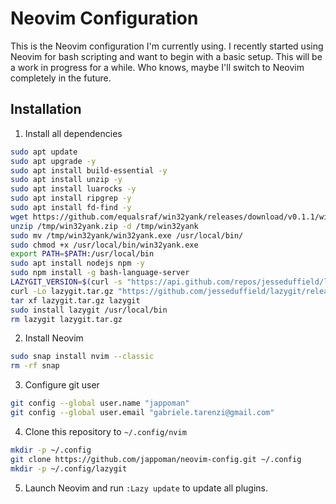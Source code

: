 # Neovim Configuration
This is the Neovim configuration I'm currently using. I recently started using Neovim for bash scripting and want to begin with a basic setup. This will be a work in progress for a while. Who knows, maybe I'll switch to Neovim completely in the future.

## Installation
1. Install all dependencies
```bash
sudo apt update
sudo apt upgrade -y
sudo apt install build-essential -y
sudo apt install unzip -y
sudo apt install luarocks -y
sudo apt install ripgrep -y
sudo apt install fd-find -y
wget https://github.com/equalsraf/win32yank/releases/download/v0.1.1/win32yank-x64.zip -O /tmp/win32yank.zip
unzip /tmp/win32yank.zip -d /tmp/win32yank
sudo mv /tmp/win32yank/win32yank.exe /usr/local/bin/
sudo chmod +x /usr/local/bin/win32yank.exe
export PATH=$PATH:/usr/local/bin
sudo apt install nodejs npm -y
sudo npm install -g bash-language-server
LAZYGIT_VERSION=$(curl -s "https://api.github.com/repos/jesseduffield/lazygit/releases/latest" | grep -Po '"tag_name": "v\K[^"]*')
curl -Lo lazygit.tar.gz "https://github.com/jesseduffield/lazygit/releases/latest/download/lazygit_${LAZYGIT_VERSION}_Linux_x86_64.tar.gz"
tar xf lazygit.tar.gz lazygit
sudo install lazygit /usr/local/bin
rm lazygit lazygit.tar.gz
```
2. Install Neovim
```bash
sudo snap install nvim --classic
rm -rf snap
```
3. Configure git user
```bash
git config --global user.name "jappoman"
git config --global user.email "gabriele.tarenzi@gmail.com"
```
4. Clone this repository to `~/.config/nvim`
```bash
mkdir -p ~/.config
git clone https://github.com/jappoman/neovim-config.git ~/.config
mkdir -p ~/.config/lazygit
```
5. Launch Neovim and run `:Lazy update` to update all plugins.